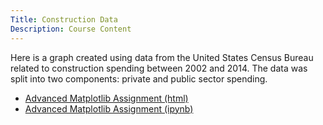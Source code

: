 ```yaml
---
Title: Construction Data
Description: Course Content
---
```


Here is a graph created using data from the United States Census Bureau related to construction spending between 2002 and 2014. The data was split into two components: private and public sector spending.
- [Advanced Matplotlib Assignment (html)](M3Graphing.html)
- [Advanced Matplotlib Assignment (ipynb)](M3Graphing.ipynb)
